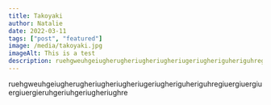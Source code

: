```yaml
---
title: Takoyaki
author: Natalie
date: 2022-03-11
tags: ["post", "featured"]
image: /media/takoyaki.jpg
imageAlt: This is a test
description: ruehgweuhgeiugherugheriugheriugheriugeriugheriguheriguhregiuergiuergiuergiuergieruhgeriuhgeriugheriughre
---
```


ruehgweuhgeiugherugheriugheriugheriugeriugheriguheriguhregiuergiuergiuergiuergieruhgeriuhgeriugheriughre

